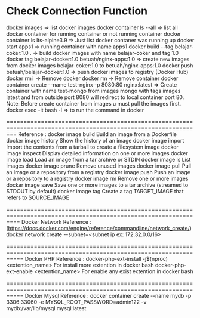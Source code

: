# Check Connection Function

docker images                                                       => list docker images
docker container ls --all                                           => list all docker container for running container or not running container
docker container ls                   lts-alpine3.9                              => Just list docker contaner was running up
docker start apps1                                                  => running container with name apps1
docker build --tag belajar-coker:1.0 .                              => build docker images with name belajar-coker and tag 1.0
docker tag belajar-docker:1.0 betuah/nginx-apps:1.0                 => create new images from docker images belajar-coker:1.0 to betuah/nginx-apps:1.0
docker push betuah/belajar-docker:1.0                               => push docker images to registry (Docker Hub)
docker rmi <IMAGE ID>                                               => Remove docker
docker rm <CONTAINER ID>                                            => Remove container
docker container create --name test-nginx -p 8080:80 nginx:latest   => Create container with name test-mongo from images mongo with tags images latest and from outside port 8080 will redirect to local container port 80.                                                                Note: Before create container from images u must pull the images first.
docker exec -it <container> bash -l                                 => to run the command in docker

===============================================================================================================
Reference :
docker image build	        Build an image from a Dockerfile
docker image history	    Show the history of an image
docker image import	        Import the contents from a tarball to create a filesystem image
docker image inspect	    Display detailed information on one or more images
docker image load	        Load an image from a tar archive or STDIN
docker image ls	            List images
docker image prune	        Remove unused images
docker image pull	        Pull an image or a repository from a registry
docker image push	        Push an image or a repository to a registry
docker image rm	            Remove one or more images
docker image save	        Save one or more images to a tar archive (streamed to STDOUT by default)
docker image tag	        Create a tag TARGET_IMAGE that refers to SOURCE_IMAGE

================================================================================================================
Docker Network Reference : (https://docs.docker.com/engine/reference/commandline/network_create/)
docker network create <network name> --subnet=<subnet ip ex: 172.32.0.0/16>

=================================================================================================================
Docker PHP Reference :
docker-php-ext-install -j$(nproc) <extention_name>          For install more extention in docker bash
docker-php-ext-enable <extention_name>                      For enable any exist extention in docker bash

=================================================================================================================
Docker Mysql Reference :
docker container create --name mydb -p 3306:33060 -e MYSQL_ROOT_PASSWORD=admin122 -v mydb:/var/lib/mysql mysql:latest
